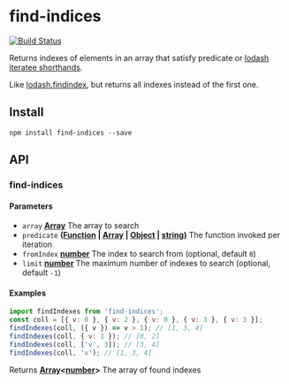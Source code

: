 # find-indices

[![Build Status](https://travis-ci.com/safer-bwd/find-indices.svg?branch=master)](https://travis-ci.com/safer-bwd/find-indices)

Returns indexes of elements in an array that satisfy predicate or [lodash iteratee shorthands](https://lodash.com/docs#iteratee).

Like [lodash.findindex](https://lodash.com/docs#findIndex), but returns all indexes instead of the first one.

## Install

    npm install find-indices --save

## API

<!-- Generated by documentation.js. Update this documentation by updating the source code. -->

### find-indices

#### Parameters

-   `array` **[Array](https://developer.mozilla.org/docs/Web/JavaScript/Reference/Global_Objects/Array)** The array to search
-   `predicate` **([Function](https://developer.mozilla.org/docs/Web/JavaScript/Reference/Statements/function) \| [Array](https://developer.mozilla.org/docs/Web/JavaScript/Reference/Global_Objects/Array) \| [Object](https://developer.mozilla.org/docs/Web/JavaScript/Reference/Global_Objects/Object) \| [string](https://developer.mozilla.org/docs/Web/JavaScript/Reference/Global_Objects/String))** The function invoked per iteration
-   `fromIndex` **[number](https://developer.mozilla.org/docs/Web/JavaScript/Reference/Global_Objects/Number)** The index to search from (optional, default `0`)
-   `limit` **[number](https://developer.mozilla.org/docs/Web/JavaScript/Reference/Global_Objects/Number)** The maximum number of indexes to search (optional, default `-1`)

#### Examples

```javascript
import findIndexes from 'find-indices';
const coll = [{ v: 0 }, { v: 2 }, { v: 0 }, { v: 3 }, { v: 3 }];
findIndexes(coll, ({ v }) => v > 1); // [1, 3, 4]
findIndexes(coll, { v: 1 }); // [0, 2]
findIndexes(coll, ['v', 3]); // [3, 4]
findIndexes(coll, 'v'); // [1, 3, 4]
```

Returns **[Array](https://developer.mozilla.org/docs/Web/JavaScript/Reference/Global_Objects/Array)&lt;[number](https://developer.mozilla.org/docs/Web/JavaScript/Reference/Global_Objects/Number)>** The array of found indexes
